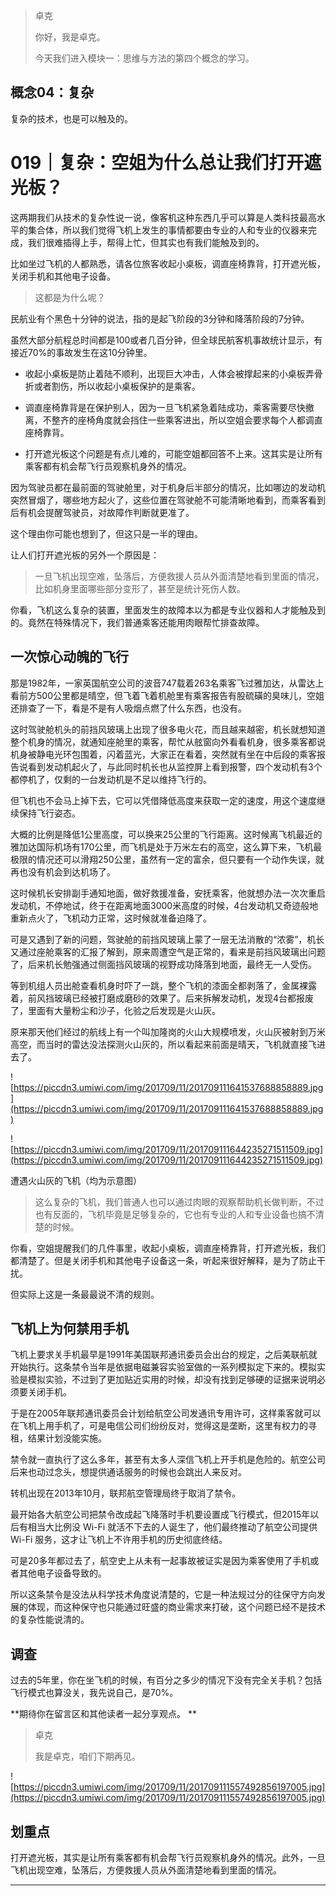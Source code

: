 > 卓克
> 
> 你好，我是卓克。
> 
> 今天我们进入模块一：思维与方法的第四个概念的学习。

## 概念04：复杂

复杂的技术，也是可以触及的。

# 019｜复杂：空姐为什么总让我们打开遮光板？

这两期我们从技术的复杂性说一说，像客机这种东西几乎可以算是人类科技最高水平的集合体，所以我们觉得飞机上发生的事情都要由专业的人和专业的仪器来完成，我们很难插得上手，帮得上忙，但其实也有我们能触及到的。

比如坐过飞机的人都熟悉，请各位旅客收起小桌板，调直座椅靠背，打开遮光板，关闭手机和其他电子设备。

> 这都是为什么呢？

民航业有个黑色十分钟的说法，指的是起飞阶段的3分钟和降落阶段的7分钟。

虽然大部分航程总时间都是100或者几百分钟，但全球民航客机事故统计显示，有接近70%的事故发生在这10分钟里。

* 收起小桌板是防止着陆不顺利，出现巨大冲击，人体会被撑起来的小桌板弄骨折或者割伤，所以收起小桌板保护的是乘客。

* 调直座椅靠背是在保护别人，因为一旦飞机紧急着陆成功，乘客需要尽快撤离，不整齐的座椅角度就会挡住一些乘客进出，所以空姐会要求每个人都调直座椅靠背。

* 打开遮光板这个问题是有点儿难的，可能空姐都回答不上来。这其实是让所有乘客都有机会帮飞行员观察机身外的情况。

因为驾驶员都在最前面的驾驶舱里，对于机身后半部分的情况，比如哪边的发动机突然冒烟了，哪些地方起火了，这些位置在驾驶舱不可能清晰地看到，而乘客看到后有机会提醒驾驶员，对故障作判断就更准了。

这个理由你可能也想到了，但这只是一半的理由。

让人们打开遮光板的另外一个原因是：

> 一旦飞机出现空难，坠落后，方便救援人员从外面清楚地看到里面的情况，比如机身里面哪些部分变形了，甚至是统计死伤人数。

你看，飞机这么复杂的装置，里面发生的故障本以为都是专业仪器和人才能触及到的。竟然在特殊情况下，我们普通乘客还能用肉眼帮忙排查故障。

## 一次惊心动魄的飞行

那是1982年，一家英国航空公司的波音747载着263名乘客飞过雅加达，从雷达上看前方500公里都是晴空，但飞着飞着机舱里有乘客报告有股硫磺的臭味儿，空姐还排查了一下，看是不是有人吸烟点燃了什么东西，也没有。

这时驾驶舱机头的前挡风玻璃上出现了很多电火花，而且越来越密，机长就想知道整个机身的情况，就通知座舱里的乘客，帮忙从舷窗向外看看机身，很多乘客都说机身被静电光环包围着，闪着蓝光，大家正在看着，突然就有坐在中后段的乘客报告说看到发动机起火了，与此同时机长也从监控屏上看到报警，四个发动机有3个都停机了，仅剩的一台发动机是不足以维持飞行的。

但飞机也不会马上掉下去，它可以凭借降低高度来获取一定的速度，用这个速度继续保持飞行姿态。

大概的比例是降低1公里高度，可以换来25公里的飞行距离。这时候离飞机最近的雅加达国际机场有170公里，而飞机是处于万米左右的高空，这么算下来，飞机最极限的情况还可以滑翔250公里，虽然有一定的富余，但只要有一个动作失误，就再也没有机会到达机场了。

这时候机长安排副手通知地面，做好救援准备，安抚乘客，他就想办法一次次重启发动机，不停地试，终于在距离地面3000米高度的时候，4台发动机又奇迹般地重新点火了，飞机动力正常，这时候就准备迫降了。

可是又遇到了新的问题，驾驶舱的前挡风玻璃上蒙了一层无法消散的“浓雾”，机长又通过座舱乘客的汇报了解到，原来周遭空气是正常的，看来是前挡风玻璃出问题了，后来机长勉强通过侧面挡风玻璃的视野成功降落到地面，最终无一人受伤。

等到机组人员出舱查看机身时吓了一跳，整个飞机的漆面全都剥落了，金属裸露着，前风挡玻璃已经被打磨成磨砂的效果了。后来拆解发动机，发现4台都报废了，里面有大量粉尘和沙子，化验之后发现是火山灰。

原来那天他们经过的航线上有一个叫加隆岗的火山大规模喷发，火山灰被射到万米高空，而当时的雷达没法探测火山灰的，所以看起来前面是晴天，飞机就直接飞进去了。

![https://piccdn3.umiwi.com/img/201709/11/201709111641537688858889.jpg](https://piccdn3.umiwi.com/img/201709/11/201709111641537688858889.jpg)

![https://piccdn3.umiwi.com/img/201709/11/201709111644235271511509.jpg](https://piccdn3.umiwi.com/img/201709/11/201709111644235271511509.jpg)

遭遇火山灰的飞机（均为示意图）

> 这么复杂的飞机，我们普通人也可以通过肉眼的观察帮助机长做判断，不过也有反面的，飞机毕竟是足够复杂的，它也有专业的人和专业设备也搞不清楚的时候。

你看，空姐提醒我们的几件事里，收起小桌板，调直座椅靠背，打开遮光板，我们都清楚了。但是关闭手机和其他电子设备这一条，听起来很好解释，是为了防止干扰。

但实际上这是一条最最说不清的规则。

## 飞机上为何禁用手机

飞机上要求关手机最早是1991年美国联邦通讯委员会出台的规定，之后美联航就开始执行。这条禁令当年是依据电磁兼容实验室做的一系列模拟定下来的。模拟实验是模拟实验，不过到了更加贴近实用的时候，却没有找到足够硬的证据来说明必须要关闭手机。

于是在2005年联邦通讯委员会计划给航空公司发通讯专用许可，这样乘客就可以在飞机上用手机了，可是电信公司们纷纷反对，觉得这是垄断，这里有权力的寻租，结果计划没能实施。

禁令就一直执行了这么多年，甚至有太多人深信飞机上开手机是危险的。航空公司后来也动过念头，想提供通话服务的时候也会跳出人来反对。

转机出现在2013年10月，联邦航空管理局终于取消了禁令。

最开始各大航空公司把禁令改成起飞降落时手机要设置成飞行模式，但2015年以后有相当大比例没 Wi-Fi 就活不下去的人诞生了，他们最终推动了航空公司提供 Wi-Fi 服务，这才让飞机上不许用手机的历史彻底终结。

可是20多年都过去了，航空史上从未有一起事故被证实是因为乘客使用了手机或者其他电子设备导致的。

所以这条禁令是没法从科学技术角度说清楚的，它是一种法规过分的往保守方向发展的体现，而这种保守也只能通过旺盛的商业需求来打破，这个问题已经不是技术的复杂性能说清的。

## 调查

过去的5年里，你在坐飞机的时候，有百分之多少的情况下没有完全关手机？包括飞行模式也算没关，我先说自己，是70%。

 **期待你在留言区和其他读者一起分享观点。 **

> 卓克
> 
> 我是卓克，咱们下期再见。

![https://piccdn3.umiwi.com/img/201709/11/201709111557492856197005.jpg](https://piccdn3.umiwi.com/img/201709/11/201709111557492856197005.jpg)

## 划重点

打开遮光板，其实是让所有乘客都有机会帮飞行员观察机身外的情况。此外，一旦飞机出现空难，坠落后，方便救援人员从外面清楚地看到里面的情况。

---

